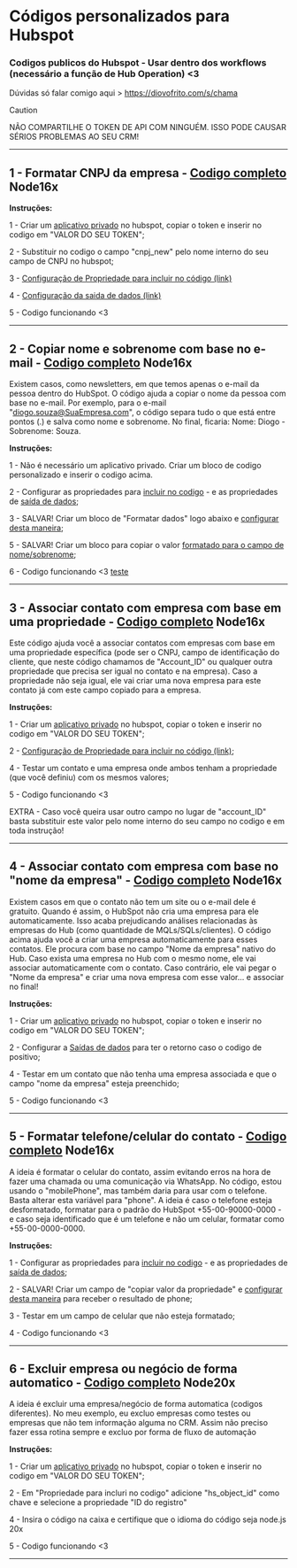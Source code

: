 # Códigos personalizados para Hubspot
### Codigos publicos do Hubspot - Usar dentro dos workflows (necessário a função de Hub Operation) <3


Dúvidas só falar comigo aqui > https://diovofrito.com/s/chama


> [!CAUTION]
> NÃO COMPARTILHE O TOKEN DE API COM NINGUÉM. ISSO PODE CAUSAR SÉRIOS PROBLEMAS AO SEU CRM!

-------------------------------------------------------------------


## 1 - Formatar CNPJ da empresa - [Codigo completo](https://github.com/DiogoThou/hubspot/blob/main/Formatar%20CNPJ%20da%20empresa) Node16x

**Instruções:**

1 - Criar um [aplicativo privado](https://br.developers.hubspot.com/docs/api/private-apps) no hubspot, copiar o token e inserir no codigo em "VALOR DO SEU TOKEN";

2 - Substituir no codigo o campo "cnpj_new" pelo nome interno do seu campo de CNPJ no hubspot;

3 - [Configuração de Propriedade para incluir no código (link)](https://diovofrito.com/blog/wp-content/uploads/2024/05/formatarcnpj1.png)

4 - [Configuração da saida de dados (link)](https://diovofrito.com/blog/wp-content/uploads/2024/05/formatarcnpj2.png)

5 - Codigo funcionando <3 

-------------------------------------------------------------------

## 2 - Copiar nome e sobrenome com base no e-mail - [Codigo completo](https://github.com/DiogoThou/hubspot/blob/main/Copiar%20nome%20da%20pessoa%20com%20base%20no%20e-mail) Node16x

Existem casos, como newsletters, em que temos apenas o e-mail da pessoa dentro do HubSpot. O código ajuda a copiar o nome da pessoa com base no e-mail. Por exemplo, para o e-mail "diogo.souza@SuaEmpresa.com", o código separa tudo o que está entre pontos (.) e salva como nome e sobrenome. No final, ficaria: Nome: Diogo - Sobrenome: Souza.


**Instruções:**

1 - Não é necessário um aplicativo privado. Criar um bloco de codigo personalizado e inserir o codigo acima.

2 - Configurar as propriedades para [incluir no codigo](https://diovofrito.com/blog/wp-content/uploads/2024/05/salvarnome1.png) - e as propriedades de [saída de dados](https://diovofrito.com/blog/wp-content/uploads/2024/05/salvarnome2.png);

3 - SALVAR! Criar um bloco de "Formatar dados" logo abaixo e [configurar desta maneira](https://diovofrito.com/blog/wp-content/uploads/2024/05/salvarnome-formatar1.png);

5 - SALVAR! Criar um bloco para copiar o valor [formatado para o campo de nome/sobrenome](https://diovofrito.com/blog/wp-content/uploads/2024/05/salvarnome-formatar2.png);

6 - Codigo funcionando <3 [teste](https://diovofrito.com/blog/wp-content/uploads/2024/05/salvarnome3.png)

-------------------------------------------------------------------

## 3 - Associar contato com empresa com base em uma propriedade - [Codigo completo](https://diovofrito.com/s/git-cliente) Node16x

Este código ajuda você a associar contatos com empresas com base em uma propriedade específica (pode ser o CNPJ, campo de identificação do cliente, que neste código chamamos de "Account_ID" ou qualquer outra propriedade que precisa ser igual no contato e na empresa). Caso a propriedade não seja igual, ele vai criar uma nova empresa para este contato já com este campo copiado para a empresa. 


**Instruções:**

1 - Criar um [aplicativo privado](https://br.developers.hubspot.com/docs/api/private-apps) no hubspot, copiar o token e inserir no codigo em "VALOR DO SEU TOKEN";

2 - [Configuração de Propriedade para incluir no código (link)](https://diovofrito.com/blog/wp-content/uploads/2024/05/associarcontatocomempresa.png);

4 - Testar um contato e uma empresa onde ambos tenham a propriedade (que você definiu) com os mesmos valores;

5 - Codigo funcionando <3 

EXTRA - Caso você queira usar outro campo no lugar de "account_ID" basta substituir este valor pelo nome interno do seu campo no codigo e em toda instrução!

-------------------------------------------------------------------

## 4 - Associar contato com empresa com base no "nome da empresa" - [Codigo completo](https://github.com/DiogoThou/hubspot/blob/main/Associar%20empresa%20ao%20contato%20quando%20o%20%22nome%20da%20empresa%22%20for%20igual) Node16x

Existem casos em que o contato não tem um site ou o e-mail dele é gratuito. Quando é assim, o HubSpot não cria uma empresa para ele automaticamente. Isso acaba prejudicando análises relacionadas às empresas do Hub (como quantidade de MQLs/SQLs/clientes). O código acima ajuda você a criar uma empresa automaticamente para esses contatos. Ele procura com base no campo "Nome da empresa" nativo do Hub. Caso exista uma empresa no Hub com o mesmo nome, ele vai associar automaticamente com o contato. Caso contrário, ele vai pegar o "Nome da empresa" e criar uma nova empresa com esse valor... e associar no final!


**Instruções:**

1 - Criar um [aplicativo privado](https://br.developers.hubspot.com/docs/api/private-apps) no hubspot, copiar o token e inserir no codigo em "VALOR DO SEU TOKEN";

2 - Configurar a [Saídas de dados](https://diovofrito.com/blog/wp-content/uploads/2024/05/associarcontatoempresamesmonome.png) para ter o retorno caso o codigo de positivo;

4 - Testar em um contato que não tenha uma empresa associada e que o campo "nome da empresa" esteja preenchido;

5 - Codigo funcionando <3 

-------------------------------------------------------------------

## 5 - Formatar telefone/celular do contato - [Codigo completo](https://github.com/DiogoThou/Hubspot-Codigo-personalizado/blob/main/Formatar%20celular%20do%20contato) Node16x

A ideia é formatar o celular do contato, assim evitando erros na hora de fazer uma chamada ou uma comunicação via WhatsApp. No código, estou usando o "mobilePhone", mas também daria para usar com o telefone. Basta alterar esta variável para "phone".
A ideia é caso o telefone esteja desformatado, formatar para o padrão do HubSpot +55-00-90000-0000 - e caso seja identificado que é um telefone e não um celular, formatar como +55-00-0000-0000.


**Instruções:**

1 - Configurar as propriedades para [incluir no codigo](https://diovofrito.com/blog/wp-content/uploads/2024/05/formatartelefone.png) - e as propriedades de [saída de dados](https://diovofrito.com/blog/wp-content/uploads/2024/05/formatartelefone1.png);

2 - SALVAR! Criar um campo de "copiar valor da propriedade" e [configurar desta maneira](https://diovofrito.com/blog/wp-content/uploads/2024/05/formatartelefone2.png) para receber o resultado de phone; 

3 - Testar em um campo de celular que não esteja formatado;

4 - Codigo funcionando <3 

-------------------------------------------------------------------

## 6 - Excluir empresa ou negócio de forma automatico - [Codigo completo](https://github.com/DiogoThou/Hubspot-Codigo-personalizado/blob/main/Excluir%20empresa%20ou%20neg%C3%B3cio%20automatico) Node20x

A ideia é excluir uma empresa/negócio de forma automatica (codigos diferentes). No meu exemplo, eu excluo empresas como testes ou empresas que não tem informação alguma no CRM. Assim não preciso fazer essa rotina sempre e excluo por forma de fluxo de automação


**Instruções:**

1 - Criar um [aplicativo privado](https://br.developers.hubspot.com/docs/api/private-apps) no hubspot, copiar o token e inserir no codigo em "VALOR DO SEU TOKEN";

2 - Em "Propriedade para incluri no codigo" adicione "hs_object_id" como chave e selecione a propriedade "ID do registro"

4 - Insira o código na caixa e certifique que o idioma do código seja node.js 20x

5 - Codigo funcionando <3 

-------------------------------------------------------------------



